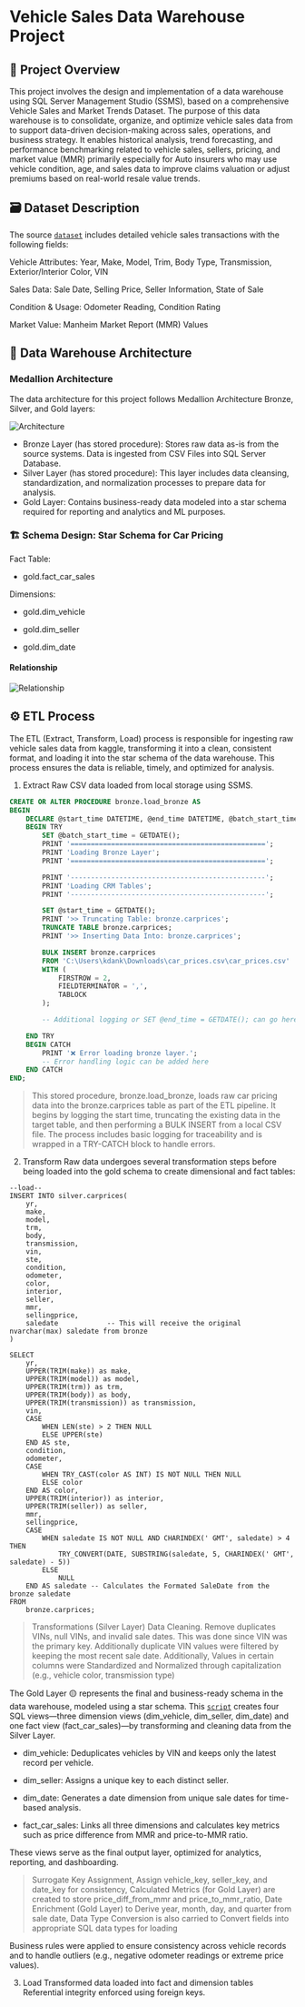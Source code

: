 # Vehicle Sales Data Warehouse Project

## 📌 Project Overview
This project involves the design and implementation of a data warehouse using SQL Server Management Studio (SSMS), based on a comprehensive Vehicle Sales and Market Trends Dataset. The purpose of this data warehouse is to consolidate, organize, and optimize vehicle sales data from to support data-driven decision-making across sales, operations, and business strategy. It enables historical analysis, trend forecasting, and performance benchmarking related to vehicle sales, sellers, pricing, and market value (MMR) primarily especially for Auto insurers who may use vehicle condition, age, and sales data to improve claims valuation or adjust premiums based on real-world resale value trends.

## 🗃️ Dataset Description
The source [`dataset`](https://www.kaggle.com/datasets/syedanwarafridi/vehicle-sales-data) includes detailed vehicle sales transactions with the following fields:

Vehicle Attributes: Year, Make, Model, Trim, Body Type, Transmission, Exterior/Interior Color, VIN

Sales Data: Sale Date, Selling Price, Seller Information, State of Sale

Condition & Usage: Odometer Reading, Condition Rating

Market Value: Manheim Market Report (MMR) Values

## 🧱 Data Warehouse Architecture

### Medallion Architecture

The data architecture for this project follows Medallion Architecture Bronze, Silver, and Gold layers:

![Architecture](assets/architecturediagram.png "Architecture")

* Bronze Layer (has stored procedure): Stores raw data as-is from the source systems. Data is ingested from CSV Files into SQL Server Database.
* Silver Layer (has stored procedure): This layer includes data cleansing, standardization, and normalization processes to prepare data for analysis.
* Gold Layer: Contains business-ready data modeled into a star schema required for reporting and analytics and ML purposes.


### 🏗️ Schema Design: Star Schema for Car Pricing

Fact Table:

* gold.fact_car_sales

Dimensions:

* gold.dim_vehicle

* gold.dim_seller

* gold.dim_date

#### Relationship

![Relationship](assets/starschema.png "Relationship")


## ⚙️ ETL Process
The ETL (Extract, Transform, Load) process is responsible for ingesting raw vehicle sales data from kaggle, transforming it into a clean, consistent format, and loading it into the star schema of the data warehouse. This process ensures the data is reliable, timely, and optimized for analysis.

1. Extract
Raw CSV data loaded from local storage using SSMS.

```sql
CREATE OR ALTER PROCEDURE bronze.load_bronze AS
BEGIN
    DECLARE @start_time DATETIME, @end_time DATETIME, @batch_start_time DATETIME, @batch_end_time DATETIME;
    BEGIN TRY
        SET @batch_start_time = GETDATE();
        PRINT '================================================';
        PRINT 'Loading Bronze Layer';
        PRINT '================================================';

        PRINT '------------------------------------------------';
        PRINT 'Loading CRM Tables';
        PRINT '------------------------------------------------';

        SET @start_time = GETDATE();
        PRINT '>> Truncating Table: bronze.carprices';
        TRUNCATE TABLE bronze.carprices;
        PRINT '>> Inserting Data Into: bronze.carprices';

        BULK INSERT bronze.carprices
        FROM 'C:\Users\kdank\Downloads\car_prices.csv\car_prices.csv'
        WITH (
            FIRSTROW = 2,
            FIELDTERMINATOR = ',',
            TABLOCK
        );

        -- Additional logging or SET @end_time = GETDATE(); can go here

    END TRY
    BEGIN CATCH
        PRINT '❌ Error loading bronze layer.';
        -- Error handling logic can be added here
    END CATCH
END;
```

> This stored procedure, bronze.load_bronze, loads raw car pricing data into the bronze.carprices table as part of the ETL pipeline. It begins by logging the start time, truncating the existing data in the target table, and then performing a BULK INSERT from a local CSV file. The process includes basic logging for traceability and is wrapped in a TRY-CATCH block to handle errors.

2. Transform
Raw data undergoes several transformation steps before being loaded into the gold schema to create dimensional and fact tables:

```
--load--
INSERT INTO silver.carprices(
    yr,
    make,
    model,
    trm,
    body,
    transmission,
    vin,
    ste,
    condition,
    odometer,
    color,
    interior,
    seller,
    mmr,
    sellingprice,
    saledate            -- This will receive the original nvarchar(max) saledate from bronze
)

SELECT
    yr,
    UPPER(TRIM(make)) as make,
    UPPER(TRIM(model)) as model,
    UPPER(TRIM(trm)) as trm,
    UPPER(TRIM(body)) as body,
    UPPER(TRIM(transmission)) as transmission,
    vin,
    CASE
        WHEN LEN(ste) > 2 THEN NULL  
        ELSE UPPER(ste)             
    END AS ste,
    condition,
    odometer,
    CASE
        WHEN TRY_CAST(color AS INT) IS NOT NULL THEN NULL
        ELSE color
    END AS color,
    UPPER(TRIM(interior)) as interior,
    UPPER(TRIM(seller)) as seller,
    mmr,
    sellingprice,
    CASE
        WHEN saledate IS NOT NULL AND CHARINDEX(' GMT', saledate) > 4 THEN
            TRY_CONVERT(DATE, SUBSTRING(saledate, 5, CHARINDEX(' GMT', saledate) - 5))
        ELSE
            NULL
    END AS saledate -- Calculates the Formated SaleDate from the bronze saledate
FROM
    bronze.carprices;
```

> Transformations (Silver Layer)
Data Cleaning.	Remove duplicates VINs, null VINs, and invalid sale dates. This was done since VIN was the primary key. Additionally duplicate VIN values were filtered by keeping the most recent sale date. Additionally, Values in certain columns  were Standardized and Normalized through capitalization (e.g., vehicle color, transmission type)


The Gold Layer 🟡 represents the final and business-ready schema in the data warehouse, modeled using a star schema. This [`script`]("https://github.com/Kwasi-Dankwa/vehicle_sales_analysis/blob/main/scripts/gold/goldddl.sql") creates four SQL views—three dimension views (dim_vehicle, dim_seller, dim_date) and one fact view (fact_car_sales)—by transforming and cleaning data from the Silver Layer.

* dim_vehicle: Deduplicates vehicles by VIN and keeps only the latest record per vehicle.

* dim_seller: Assigns a unique key to each distinct seller.

* dim_date: Generates a date dimension from unique sale dates for time-based analysis.

* fact_car_sales: Links all three dimensions and calculates key metrics such as price difference from MMR and price-to-MMR ratio.

These views serve as the final output layer, optimized for analytics, reporting, and dashboarding.

> Surrogate Key Assignment,	Assign vehicle_key, seller_key, and date_key for consistency,
Calculated Metrics (for Gold Layer) are created to store price_diff_from_mmr and price_to_mmr_ratio,
Date Enrichment (Gold Layer) to	Derive year, month, day, and quarter from sale date,
Data Type Conversion is also carried to Convert fields into appropriate SQL data types for loading

Business rules were applied to ensure consistency across vehicle records and to handle outliers (e.g., negative odometer readings or extreme price values).

3. Load
Transformed data loaded into fact and dimension tables
Referential integrity enforced using foreign keys.


